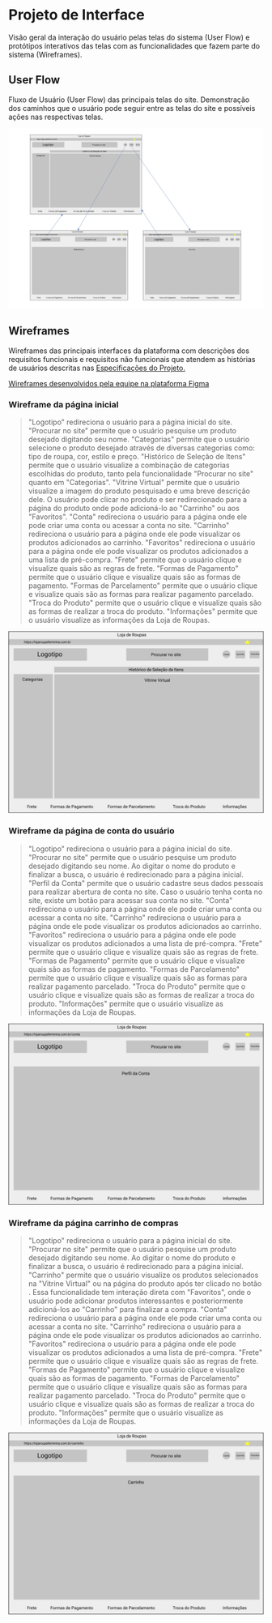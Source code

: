
# Projeto de Interface

Visão geral da interação do usuário pelas telas do sistema (User Flow) e protótipos interativos das telas com as funcionalidades que fazem parte do sistema (Wireframes).

## User Flow

Fluxo de Usuário (User Flow) das principais telas do site. Demonstração dos caminhos que o usuário pode seguir entre as telas do site e possíveis ações nas respectivas telas.

![Exemplo de UserFlow](img/userflow.jpg)

## Wireframes

Wireframes das principais interfaces da plataforma com descrições dos requisitos funcionais e requisitos não funcionais que atendem as histórias de usuários descritas nas [Especificações do Projeto.](https://github.com/ICEI-PUC-Minas-PMV-SI/pmv-si-2021-1-e1-proj-web-t3-loja-de-roupas/blob/main/docs/2-Especifica%C3%A7%C3%A3o%20do%20Projeto.md)

[Wireframes desenvolvidos pela equipe na plataforma Figma](https://www.figma.com/file/F2UUXfbeisdWmCwgaTm7hV/Loja-de-Roupas?node-id=0%3A1)

### Wireframe da página inicial

> "Logotipo" redireciona o usuário para a página inicial do site.
> "Procurar no site" permite que o usuário pesquise um produto desejado digitando seu nome.
> "Categorias" permite que o usuário selecione o produto desejado através de diversas categorias como: tipo de roupa, cor, estilo e preço.
> "Histórico de Seleção de Itens" permite que o usuário visualize a combinação de categorias escolhidas do produto, tanto pela funcionalidade "Procurar no site" quanto em "Categorias".
> "Vitrine Virtual" permite que o usuário visualize a imagem do produto pesquisado e uma breve descrição dele. O usuário pode clicar no produto e ser redirecionado para a página do produto onde pode adicioná-lo ao "Carrinho" ou aos "Favoritos".
> "Conta" redireciona o usuário para a página onde ele pode criar uma conta ou acessar a conta no site.
> "Carrinho" redireciona o usuário para a página onde ele pode visualizar os produtos adicionados ao carrinho.
> "Favoritos" redireciona o usuário para a página onde ele pode visualizar os produtos adicionados a uma lista de pré-compra.
> "Frete" permite que o usuário clique e visualize quais são as regras de frete.
> "Formas de Pagamento" permite que o usuário clique e visualize quais são as formas de pagamento.
> "Formas de Parcelamento" permite que o usuário clique e visualize quais são as formas para realizar pagamento parcelado.
> "Troca do Produto" permite que o usuário clique e visualize quais são as formas de realizar a troca do produto.
> "Informações" permite que o usuário visualize as informações da Loja de Roupas.

![Exemplo wireframe pagina inicial](img/pagina-inicial.png)

### Wireframe da página de conta do usuário

> "Logotipo" redireciona o usuário para a página inicial do site.
> "Procurar no site" permite que o usuário pesquise um produto desejado digitando seu nome. Ao digitar o nome do produto e finalizar a busca, o usuário é redirecionado para a página inicial.
> "Perfil da Conta" permite que o usuário cadastre seus dados pessoais para realizar abertura de conta no site. Caso o usuário tenha conta no site, existe um botão <Log In> para acessar sua conta no site.
> "Conta" redireciona o usuário para a página onde ele pode criar uma conta ou acessar a conta no site.
> "Carrinho" redireciona o usuário para a página onde ele pode visualizar os produtos adicionados ao carrinho.
> "Favoritos" redireciona o usuário para a página onde ele pode visualizar os produtos adicionados a uma lista de pré-compra.
> "Frete" permite que o usuário clique e visualize quais são as regras de frete.
> "Formas de Pagamento" permite que o usuário clique e visualize quais são as formas de pagamento.
> "Formas de Parcelamento" permite que o usuário clique e visualize quais são as formas para realizar pagamento parcelado.
> "Troca do Produto" permite que o usuário clique e visualize quais são as formas de realizar a troca do produto.
> "Informações" permite que o usuário visualize as informações da Loja de Roupas.

![Exemplo wireframe pagina conta](img/pagina-conta.png)

### Wireframe da página carrinho de compras

> "Logotipo" redireciona o usuário para a página inicial do site.
> "Procurar no site" permite que o usuário pesquise um produto desejado digitando seu nome. Ao digitar o nome do produto e finalizar a busca, o usuário é redirecionado para a página inicial.
> "Carrinho" permite que o usuário visualize os produtos selecionados na "Vitrine Virtual" ou na página do produto após ter clicado no botão <Comprar>. Essa funcionalidade tem interação direta com "Favoritos", onde o usuário pode adicionar produtos interessantes e posteriormente adicioná-los ao "Carrinho" para finalizar a compra.
> "Conta" redireciona o usuário para a página onde ele pode criar uma conta ou acessar a conta no site.
> "Carrinho" redireciona o usuário para a página onde ele pode visualizar os produtos adicionados ao carrinho.
> "Favoritos" redireciona o usuário para a página onde ele pode visualizar os produtos adicionados a uma lista de pré-compra.
> "Frete" permite que o usuário clique e visualize quais são as regras de frete.
> "Formas de Pagamento" permite que o usuário clique e visualize quais são as formas de pagamento.
> "Formas de Parcelamento" permite que o usuário clique e visualize quais são as formas para realizar pagamento parcelado.
> "Troca do Produto" permite que o usuário clique e visualize quais são as formas de realizar a troca do produto.
> "Informações" permite que o usuário visualize as informações da Loja de Roupas.

![Exemplo wireframe pagina carrinho](img/pagina-carrinho.png)
